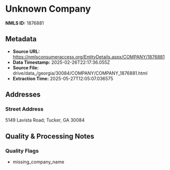 # Unknown Company

**NMLS ID:** 1876881

## Metadata
- **Source URL:** https://nmlsconsumeraccess.org/EntityDetails.aspx/COMPANY/1876881
- **Data Timestamp:** 2025-02-26T22:17:36.055Z
- **Source File:** drive/data_/georgia/30084/COMPANY/COMPANY_1876881.html
- **Extraction Time:** 2025-05-27T12:05:07.036575

## Addresses
### Street Address
5149 Lavista Road; Tucker, GA 30084

## Quality & Processing Notes
### Quality Flags
- missing_company_name
